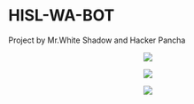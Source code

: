 # HISL-WA-BOT
Project by Mr.White Shadow and Hacker Pancha


<p align="center">
  <a href="https://replit.com/@Nightbot2O/baileys-qr?v=1">
    <img src="https://img.shields.io/static/v1?label=Run on Repl.it&message=Click this now&color=aqua&style=plastic">

  </a>



<p align="center">
  <a href="https://github.com/whiteshadowofficial/HISL-WA-BOT/fork">
    <img src="https://img.shields.io/static/v1?label=Fork this repo&message=Click this now&color=blue&style=plastic">

  </a>
<p align="center">
  <a href="Heroku.com/deploy?template=https://github.com/whiteshadowofficial/HISL-WA-BOT">
    <img src="https://img.shields.io/static/v1?label=Deploy this repo&message=Click this now&color=blue&style=plastic">

  </a>
